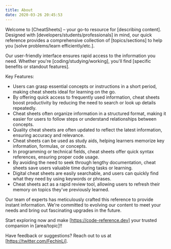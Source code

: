 ```yaml
---
title: About
date: 2020-03-26 20:45:53
---
```


Welcome to [CheatSheets] – your go-to resource for [describing content]. Designed with [developers/students/professionals]
in mind, our quick reference provides a comprehensive collection of [topics/sections] to help you [solve problems/learn
efficiently/etc.].

Our user-friendly interface ensures rapid access to the information you need. Whether you're [coding/studying/working],
you'll find [specific benefits or standout features].

Key Features:

- Users can grasp essential concepts or instructions in a short period, making cheat sheets ideal for learning on the
  go.
- By offering quick access to frequently used information, cheat sheets boost productivity by reducing the need to
  search or look up details repeatedly.
- Cheat sheets often organize information in a structured format, making it easier for users to follow steps or
  understand relationships between concepts.
- Quality cheat sheets are often updated to reflect the latest information, ensuring accuracy and relevance.
- Cheat sheets can be used as study aids, helping learners memorize key information, formulas, or concepts.
- In programming or technical fields, cheat sheets offer quick syntax references, ensuring proper code usage.
- By avoiding the need to seek through lengthy documentation, cheat sheets save users valuable time during tasks or
  learning.
- Digital cheat sheets are easily searchable, and users can quickly find what they need by using keywords or phrases.
- Cheat sheets act as a rapid review tool, allowing users to refresh their memory on topics they've previously
  learned.

Our team of experts has meticulously crafted this reference to provide instant information. We're committed to evolving
our content to meet your needs and bring out fascinating upgrades in the future.

Start exploring now and make [https://code-reference.dev] your trusted companion in [area/topic]!!

Have feedback or suggestions? Reach out to us at [https://twitter.com/FechinLi].
